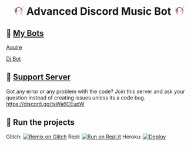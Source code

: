 <h1 align="center"><img src="./assets/Music.gif" width="30px"> Advanced Discord Music Bot <img src="./assets/Music.gif" width="30px"></h1>

## 📝 [My Bots](https://top.gg/bot/816987224662999040)
[Aquire](https://top.gg/bot/816987224662999040)

[Dj Bot](https://discord.com/oauth2/authorize?client_id=818410071653351474&scope=bot)


## 📝 [Support Server](https://discord.gg/tsWa6CEupW)
Got any error or any problem with the code? Join this server and ask your question instead of creating issues unless its a code bug. https://discord.gg/tsWa6CEupW


## 💨 Run the projects
Glitch: [![Remix on Glitch](https://cdn.glitch.com/2703baf2-b643-4da7-ab91-7ee2a2d00b5b%2Fremix-button.svg)](https://glitch.com/edit/#!/import/github/compteccharan/Advanced-Discord-Music-Bot)
Repl: [![Run on Repl.it](https://repl.it/badge/github/SudhanPlayz/Discord-MusicBot)](https://repl.it/github/compteccharan/Advanced-Discord-Music-Bot)
Heroku: [![Deploy](https://www.herokucdn.com/deploy/button.svg)](https://heroku.com/deploy?template=https://github.com/compteccharan/Advanced-Discord-Music-Bot/)
